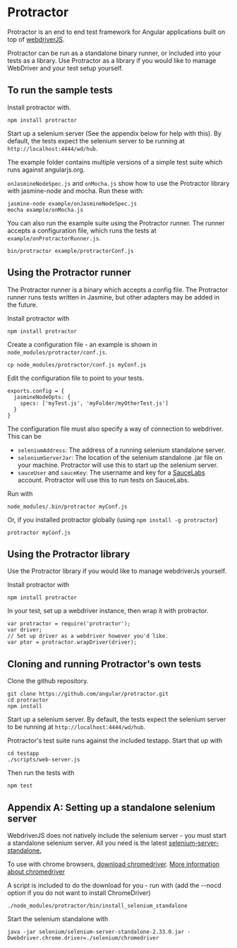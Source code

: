 Protractor
==========

Protractor is an end to end test framework for Angular applications built on top of [webdriverJS](https://code.google.com/p/selenium/wiki/WebDriverJs).

Protractor can be run as a standalone binary runner, or included into your tests as a library. Use Protractor as a library if you would like to manage WebDriver and your test setup yourself.


To run the sample tests
-----------------------

Install protractor with.

    npm install protractor

Start up a selenium server (See the appendix below for help with this). By default, the tests expect the selenium server to be running at `http://localhost:4444/wd/hub`.

The example folder contains multiple versions of a simple test suite which runs against angularjs.org.

`onJasmineNodeSpec.js` and `onMocha.js` show how to use the Protractor library with jasmine-node and mocha. Run these with:

    jasmine-node example/onJasmineNodeSpec.js
    mocha example/onMocha.js

You can also run the example suite using the Protractor runner. The runner accepts a configuration file, which runs the tests at `example/onProtractorRunner.js`.

    bin/protractor example/protractorConf.js


Using the Protractor runner
---------------------------

The Protractor runner is a binary which accepts a config file. The Protractor runner runs tests written in Jasmine, but other adapters may be added in the future.

Install protractor with

    npm install protractor

Create a configuration file - an example is shown in `node_modules/protractor/conf.js`.

    cp node_modules/protractor/conf.js myConf.js

Edit the configuration file to point to your tests.

    exports.config = {
      jasmineNodeOpts: {
        specs: ['myTest.js', 'myFolder/myOtherTest.js']
      }
    }

The configuration file must also specify a way of connection to webdriver. This can be
 *   `seleniumAddress`: The address of a running selenium standalone server.
 *   `seleniumServerJar`: The location of the selenium standalone .jar file on your machine. Protractor will use this to start up the selenium server.
 *   `sauceUser` and `sauceKey`: The username and key for a [SauceLabs](http://www.saucelabs.com) account. Protractor will use this to run tests on SauceLabs.

Run with

    node_modules/.bin/protractor myConf.js

Or, if you installed protractor globally (using `npm install -g protractor`)

    protractor myConf.js


Using the Protractor library
----------------------------

Use the Protractor library if you would like to manage webdriverJs yourself.

Install protractor with

    npm install protractor

In your test, set up a webdriver instance, then wrap it with protractor.

    var protractor = require('protractor');
    var driver;
    // Set up driver as a webdriver however you'd like.
    var ptor = protractor.wrapDriver(driver);


Cloning and running Protractor's own tests
------------------------------------------
Clone the github repository.

    git clone https://github.com/angular/protractor.git
    cd protractor
    npm install

Start up a selenium server. By default, the tests expect the selenium server to be running at `http://localhost:4444/wd/hub`.

Protractor's test suite runs against the included testapp. Start that up with

    cd testapp
    ./scripts/web-server.js

Then run the tests with

    npm test


Appendix A: Setting up a standalone selenium server
---------------------------------------------------

WebdriverJS does not natively include the selenium server - you must start a standalone selenium server. All you need is the latest [selenium-server-standalone.](https://code.google.com/p/selenium/downloads/list)

To use with chrome browsers, [download chromedriver](https://code.google.com/p/chromedriver/downloads/list).
[More information about chromedriver](https://code.google.com/p/selenium/wiki/ChromeDriver)

A script is included to do the download for you - run with (add the --nocd option if you do not want to install ChromeDriver)

    ./node_modules/protractor/bin/install_selenium_standalone

Start the selenium standalone with

    java -jar selenium/selenium-server-standalone-2.33.0.jar -Dwebdriver.chrome.driver=./selenium/chromedriver
